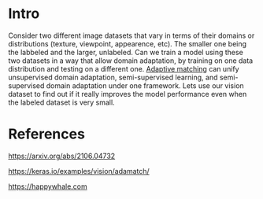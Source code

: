# Intro

Consider two different image datasets that vary in terms of their domains or distributions (texture, viewpoint, appearence, etc). The smaller one being the labbeled and the larger, unlabeled. Can we train a model using these two datasets in a way that allow domain adaptation, by training on one data distribution and testing on a different one. [Adaptive matching](/adamatch.ipynb) can unify unsupervised domain adaptation, semi-supervised learning, and semi-supervised domain adaptation under one framework. Lets use our vision dataset to find out if it really improves the model performance even when the labeled dataset is very small.

# References

https://arxiv.org/abs/2106.04732

https://keras.io/examples/vision/adamatch/

https://happywhale.com
